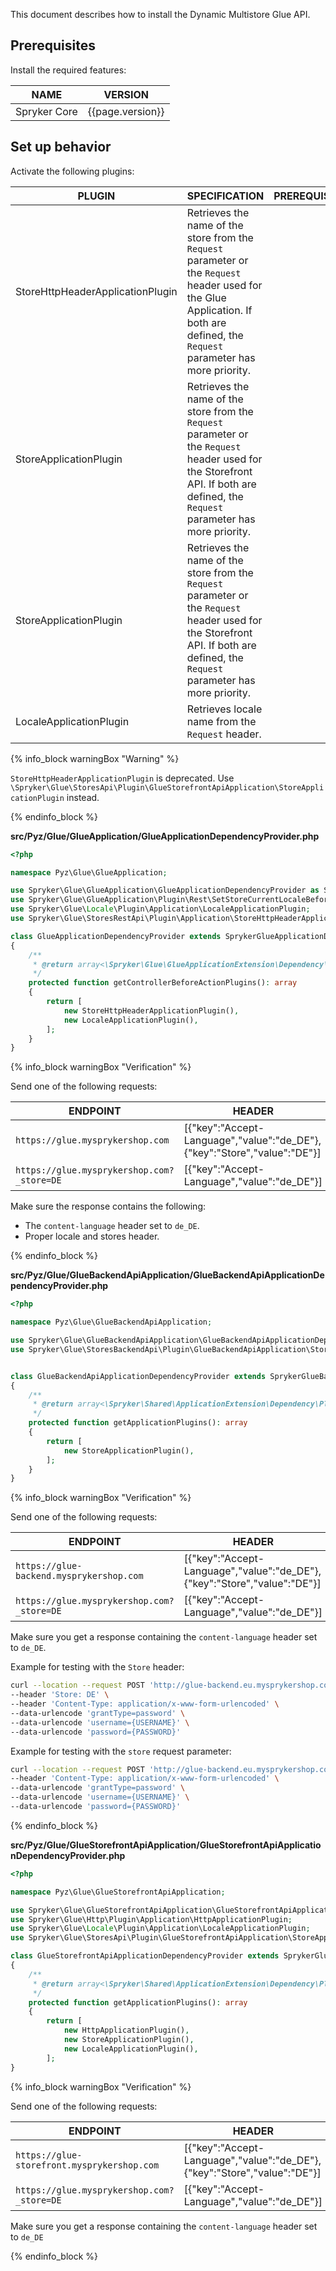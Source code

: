 This document describes how to install the Dynamic Multistore Glue API.

## Prerequisites

Install the required features:

| NAME | VERSION |  
| --- | --- |
| Spryker Core | {{page.version}} |


## Set up behavior


Activate the following plugins:

| PLUGIN | SPECIFICATION                                                                                                                                  | PREREQUISITES | NAMESPACE                                                 |
| --- |------------------------------------------------------------------------------------------------------------------------------------------------| --- |-----------------------------------------------------------|
| StoreHttpHeaderApplicationPlugin | Retrieves the name of the store from the `Request` parameter or the `Request` header used for the Glue Application. If both are defined, the `Request` parameter has more priority. |   | Spryker\Glue\StoresRestApi\Plugin\Application             |
| StoreApplicationPlugin | Retrieves the name of the store from the `Request` parameter or the `Request` header used for the Storefront API. If both are defined, the `Request` parameter has more priority.  |   | Spryker\Glue\StoresApi\Plugin\GlueStorefrontApiApplication                 |
| StoreApplicationPlugin |  Retrieves the name of the store from the `Request` parameter or the `Request` header used for the Storefront API. If both are defined, the `Request` parameter has more priority.   |   | Spryker\Glue\StoresBackendApi\Plugin\GlueBackendApiApplication          |
| LocaleApplicationPlugin | Retrieves locale name from the `Request` header.                                                                                                      |   | Spryker\Glue\ProductOptionsRestApi\Plugin\GlueApplication |

{% info_block warningBox "Warning" %}

`StoreHttpHeaderApplicationPlugin` is deprecated. Use `\Spryker\Glue\StoresApi\Plugin\GlueStorefrontApiApplication\StoreApplicationPlugin` instead.

{% endinfo_block %}

**src/Pyz/Glue/GlueApplication/GlueApplicationDependencyProvider.php**


```php
<?php

namespace Pyz\Glue\GlueApplication;

use Spryker\Glue\GlueApplication\GlueApplicationDependencyProvider as SprykerGlueApplicationDependencyProvider;
use Spryker\Glue\GlueApplication\Plugin\Rest\SetStoreCurrentLocaleBeforeActionPlugin;
use Spryker\Glue\Locale\Plugin\Application\LocaleApplicationPlugin;
use Spryker\Glue\StoresRestApi\Plugin\Application\StoreHttpHeaderApplicationPlugin;

class GlueApplicationDependencyProvider extends SprykerGlueApplicationDependencyProvider
{
    /**
     * @return array<\Spryker\Glue\GlueApplicationExtension\Dependency\Plugin\ControllerBeforeActionPluginInterface>
     */
    protected function getControllerBeforeActionPlugins(): array
    {
        return [
            new StoreHttpHeaderApplicationPlugin(),
            new LocaleApplicationPlugin(),
        ];
    }
}
```

{% info_block warningBox "Verification" %}

Send one of the following requests:

| ENDPOINT | HEADER |
|-|-|
| `https://glue.mysprykershop.com` | [{"key":"Accept-Language","value":"de_DE"},{"key":"Store","value":"DE"}] |
| `https://glue.mysprykershop.com?_store=DE` | [{"key":"Accept-Language","value":"de_DE"}] |

Make sure the response contains the following:
- The `content-language` header set to `de_DE`.
- Proper locale and stores header.

{% endinfo_block %}

**src/Pyz/Glue/GlueBackendApiApplication/GlueBackendApiApplicationDependencyProvider.php**


```php
<?php

namespace Pyz\Glue\GlueBackendApiApplication;

use Spryker\Glue\GlueBackendApiApplication\GlueBackendApiApplicationDependencyProvider as SprykerGlueBackendApiApplicationDependencyProvider;
use Spryker\Glue\StoresBackendApi\Plugin\GlueBackendApiApplication\StoreApplicationPlugin;


class GlueBackendApiApplicationDependencyProvider extends SprykerGlueBackendApiApplicationDependencyProvider
{
    /**
     * @return array<\Spryker\Shared\ApplicationExtension\Dependency\Plugin\ApplicationPluginInterface>
     */
    protected function getApplicationPlugins(): array
    {
        return [
            new StoreApplicationPlugin(),
        ];
    }
}
```

{% info_block warningBox "Verification" %}

Send one of the following requests:

| ENDPOINT | HEADER |
|-|-|
| `https://glue-backend.mysprykershop.com` | [{"key":"Accept-Language","value":"de_DE"},{"key":"Store","value":"DE"}] |
| `https://glue.mysprykershop.com?_store=DE` | [{"key":"Accept-Language","value":"de_DE"}] |

Make sure you get a response containing the `content-language` header set to `de_DE`.

Example for testing with the `Store` header:

```bash
curl --location --request POST 'http://glue-backend.eu.mysprykershop.com/token' \
--header 'Store: DE' \
--header 'Content-Type: application/x-www-form-urlencoded' \
--data-urlencode 'grantType=password' \
--data-urlencode 'username={USERNAME}' \
--data-urlencode 'password={PASSWORD}'

```

Example for testing with the `store` request parameter:

```bash
curl --location --request POST 'http://glue-backend.eu.mysprykershop.com/token?_store=DE' \
--header 'Content-Type: application/x-www-form-urlencoded' \
--data-urlencode 'grantType=password' \
--data-urlencode 'username={USERNAME}' \
--data-urlencode 'password={PASSWORD}'

```

{% endinfo_block %}


**src/Pyz/Glue/GlueStorefrontApiApplication/GlueStorefrontApiApplicationDependencyProvider.php**

```php
<?php

namespace Pyz\Glue\GlueStorefrontApiApplication;

use Spryker\Glue\GlueStorefrontApiApplication\GlueStorefrontApiApplicationDependencyProvider as SprykerGlueStorefrontApiApplicationDependencyProvider;
use Spryker\Glue\Http\Plugin\Application\HttpApplicationPlugin;
use Spryker\Glue\Locale\Plugin\Application\LocaleApplicationPlugin;
use Spryker\Glue\StoresApi\Plugin\GlueStorefrontApiApplication\StoreApplicationPlugin;

class GlueStorefrontApiApplicationDependencyProvider extends SprykerGlueStorefrontApiApplicationDependencyProvider
{
    /**
     * @return array<\Spryker\Shared\ApplicationExtension\Dependency\Plugin\ApplicationPluginInterface>
     */
    protected function getApplicationPlugins(): array
    {
        return [
            new HttpApplicationPlugin(),
            new StoreApplicationPlugin(),
            new LocaleApplicationPlugin(),
        ];
}

```

{% info_block warningBox "Verification" %}

Send one of the following requests:

| ENDPOINT | HEADER |
|-|-|
| `https://glue-storefront.mysprykershop.com` | [{"key":"Accept-Language","value":"de_DE"},{"key":"Store","value":"DE"}] |
| `https://glue.mysprykershop.com?_store=DE` | [{"key":"Accept-Language","value":"de_DE"}] |

Make sure you get a response containing the `content-language` header set to `de_DE`


{% endinfo_block %}

